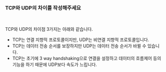 ### TCP와 UDP의 차이를 작성해주세요

<br>

TCP와 UDP의 차이점 3가지는 아래와 같습니다.
- TCP는 연결 지향적 프로토콜이지만, UDP는 비연결 지향적 프로토콜입니다.
- TCP는 데이터 전송 순서를 보장하지만 UDP는 데이터 전송 순서가 바뀔 수 있습니다.
- TCP는 초기에 3 way handshaking으로 연결을 설정하고 데이터의 흐름제어 등의 기능을 하기 때문에 UDP보다 속도가 느립니다. 

